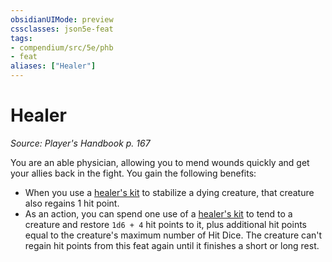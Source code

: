 ```yaml
---
obsidianUIMode: preview
cssclasses: json5e-feat
tags:
- compendium/src/5e/phb
- feat
aliases: ["Healer"]
---
```

# Healer
*Source: Player's Handbook p. 167*  

You are an able physician, allowing you to mend wounds quickly and get your allies back in the fight. You gain the following benefits:

- When you use a [healer's kit](/compendium/items/healers-kit.md) to stabilize a dying creature, that creature also regains 1 hit point.  
- As an action, you can spend one use of a [healer's kit](/compendium/items/healers-kit.md) to tend to a creature and restore `1d6 + 4` hit points to it, plus additional hit points equal to the creature's maximum number of Hit Dice. The creature can't regain hit points from this feat again until it finishes a short or long rest.
